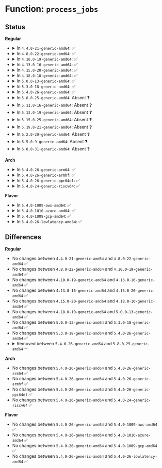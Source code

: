 # Function: <code>process_jobs</code>

## Status
<b>Regular</b>
<ul>
<li>
<details>
<summary>In <code>4.4.0-21-generic-amd64</code>: ✅</summary>

```c
int process_jobs(struct list_head * jobs, struct dm_kcopyd_client * kc, int (*)(struct kcopyd_job *) fn)
```

```json
{
  "name": "process_jobs",
  "collision_type": "Unique Static",
  "inline_type": "No",
  "funcs": [
    {
      "addr": 18446744071585838240,
      "name": "process_jobs",
      "external": false,
      "loc": "drivers/md/dm-kcopyd.c:541",
      "file": "drivers/md/dm-kcopyd.c",
      "inline": "seen, unknown",
      "caller_inline": [],
      "caller_func": [
        "drivers/md/dm-kcopyd.c:do_work",
        "drivers/md/dm-kcopyd.c:do_work",
        "drivers/md/dm-kcopyd.c:do_work"
      ]
    }
  ],
  "symbols": [
    {
      "addr": 18446744071585838240,
      "name": "process_jobs",
      "section": ".text",
      "bind": "STB_LOCAL",
      "size": 267
    }
  ]
}
```
</details>
</li>
<li>
<details>
<summary>In <code>4.8.0-22-generic-amd64</code>: ✅</summary>

```c
int process_jobs(struct list_head * jobs, struct dm_kcopyd_client * kc, int (*)(struct kcopyd_job *) fn)
```

```json
{
  "name": "process_jobs",
  "collision_type": "Unique Static",
  "inline_type": "No",
  "funcs": [
    {
      "addr": 18446744071586232784,
      "name": "process_jobs",
      "external": false,
      "loc": "drivers/md/dm-kcopyd.c:542",
      "file": "drivers/md/dm-kcopyd.c",
      "inline": "seen, unknown",
      "caller_inline": [],
      "caller_func": [
        "drivers/md/dm-kcopyd.c:do_work",
        "drivers/md/dm-kcopyd.c:do_work",
        "drivers/md/dm-kcopyd.c:do_work"
      ]
    }
  ],
  "symbols": [
    {
      "addr": 18446744071586232784,
      "name": "process_jobs",
      "section": ".text",
      "bind": "STB_LOCAL",
      "size": 270
    }
  ]
}
```
</details>
</li>
<li>
<details>
<summary>In <code>4.10.0-19-generic-amd64</code>: ✅</summary>

```c
int process_jobs(struct list_head * jobs, struct dm_kcopyd_client * kc, int (*)(struct kcopyd_job *) fn)
```

```json
{
  "name": "process_jobs",
  "collision_type": "Unique Static",
  "inline_type": "No",
  "funcs": [
    {
      "addr": 18446744071586437632,
      "name": "process_jobs",
      "external": false,
      "loc": "drivers/md/dm-kcopyd.c:542",
      "file": "drivers/md/dm-kcopyd.c",
      "inline": "seen, unknown",
      "caller_inline": [],
      "caller_func": [
        "drivers/md/dm-kcopyd.c:do_work",
        "drivers/md/dm-kcopyd.c:do_work",
        "drivers/md/dm-kcopyd.c:do_work"
      ]
    }
  ],
  "symbols": [
    {
      "addr": 18446744071586437632,
      "name": "process_jobs",
      "section": ".text",
      "bind": "STB_LOCAL",
      "size": 269
    }
  ]
}
```
</details>
</li>
<li>
<details>
<summary>In <code>4.13.0-16-generic-amd64</code>: ✅</summary>

```c
int process_jobs(struct list_head * jobs, struct dm_kcopyd_client * kc, int (*)(struct kcopyd_job *) fn)
```

```json
{
  "name": "process_jobs",
  "collision_type": "Unique Static",
  "inline_type": "No",
  "funcs": [
    {
      "addr": 18446744071586544832,
      "name": "process_jobs",
      "external": false,
      "loc": "drivers/md/dm-kcopyd.c:580",
      "file": "drivers/md/dm-kcopyd.c",
      "inline": "seen, unknown",
      "caller_inline": [],
      "caller_func": [
        "drivers/md/dm-kcopyd.c:do_work",
        "drivers/md/dm-kcopyd.c:do_work",
        "drivers/md/dm-kcopyd.c:do_work"
      ]
    }
  ],
  "symbols": [
    {
      "addr": 18446744071586544832,
      "name": "process_jobs",
      "section": ".text",
      "bind": "STB_LOCAL",
      "size": 506
    }
  ]
}
```
</details>
</li>
<li>
<details>
<summary>In <code>4.15.0-20-generic-amd64</code>: ✅</summary>

```c
int process_jobs(struct list_head * jobs, struct dm_kcopyd_client * kc, int (*)(struct kcopyd_job *) fn)
```

```json
{
  "name": "process_jobs",
  "collision_type": "Unique Static",
  "inline_type": "No",
  "funcs": [
    {
      "addr": 18446744071587012400,
      "name": "process_jobs",
      "external": false,
      "loc": "drivers/md/dm-kcopyd.c:580",
      "file": "drivers/md/dm-kcopyd.c",
      "inline": "seen, unknown",
      "caller_inline": [],
      "caller_func": [
        "drivers/md/dm-kcopyd.c:do_work",
        "drivers/md/dm-kcopyd.c:do_work",
        "drivers/md/dm-kcopyd.c:do_work"
      ]
    }
  ],
  "symbols": [
    {
      "addr": 18446744071587012400,
      "name": "process_jobs",
      "section": ".text",
      "bind": "STB_LOCAL",
      "size": 508
    }
  ]
}
```
</details>
</li>
<li>
<details>
<summary>In <code>4.18.0-10-generic-amd64</code>: ✅</summary>

```c
int process_jobs(struct list_head * jobs, struct dm_kcopyd_client * kc, int (*)(struct kcopyd_job *) fn)
```

```json
{
  "name": "process_jobs",
  "collision_type": "Unique Static",
  "inline_type": "No",
  "funcs": [
    {
      "addr": 18446744071587310960,
      "name": "process_jobs",
      "external": false,
      "loc": "drivers/md/dm-kcopyd.c:585",
      "file": "drivers/md/dm-kcopyd.c",
      "inline": "seen, unknown",
      "caller_inline": [],
      "caller_func": [
        "drivers/md/dm-kcopyd.c:do_work",
        "drivers/md/dm-kcopyd.c:do_work",
        "drivers/md/dm-kcopyd.c:do_work"
      ]
    }
  ],
  "symbols": [
    {
      "addr": 18446744071587310960,
      "name": "process_jobs",
      "section": ".text",
      "bind": "STB_LOCAL",
      "size": 459
    }
  ]
}
```
</details>
</li>
<li>
<details>
<summary>In <code>5.0.0-13-generic-amd64</code>: ✅</summary>

```c
int process_jobs(struct list_head * jobs, struct dm_kcopyd_client * kc, int (*)(struct kcopyd_job *) fn)
```

```json
{
  "name": "process_jobs",
  "collision_type": "Unique Static",
  "inline_type": "No",
  "funcs": [
    {
      "addr": 18446744071587490864,
      "name": "process_jobs",
      "external": false,
      "loc": "drivers/md/dm-kcopyd.c:587",
      "file": "drivers/md/dm-kcopyd.c",
      "inline": "seen, unknown",
      "caller_inline": [],
      "caller_func": [
        "drivers/md/dm-kcopyd.c:do_work",
        "drivers/md/dm-kcopyd.c:do_work",
        "drivers/md/dm-kcopyd.c:do_work"
      ]
    }
  ],
  "symbols": [
    {
      "addr": 18446744071587490864,
      "name": "process_jobs",
      "section": ".text",
      "bind": "STB_LOCAL",
      "size": 459
    }
  ]
}
```
</details>
</li>
<li>
<details>
<summary>In <code>5.3.0-18-generic-amd64</code>: ✅</summary>

```c
int process_jobs(struct list_head * jobs, struct dm_kcopyd_client * kc, int (*)(struct kcopyd_job *) fn)
```

```json
{
  "name": "process_jobs",
  "collision_type": "Unique Static",
  "inline_type": "No",
  "funcs": [
    {
      "addr": 18446744071587764608,
      "name": "process_jobs",
      "external": false,
      "loc": "drivers/md/dm-kcopyd.c:607",
      "file": "drivers/md/dm-kcopyd.c",
      "inline": "seen, unknown",
      "caller_inline": [],
      "caller_func": [
        "drivers/md/dm-kcopyd.c:do_work",
        "drivers/md/dm-kcopyd.c:do_work",
        "drivers/md/dm-kcopyd.c:do_work"
      ]
    }
  ],
  "symbols": [
    {
      "addr": 18446744071587764608,
      "name": "process_jobs",
      "section": ".text",
      "bind": "STB_LOCAL",
      "size": 432
    }
  ]
}
```
</details>
</li>
<li>
<details>
<summary>In <code>5.4.0-26-generic-amd64</code>: ✅</summary>

```c
int process_jobs(struct list_head * jobs, struct dm_kcopyd_client * kc, int (*)(struct kcopyd_job *) fn)
```

```json
{
  "name": "process_jobs",
  "collision_type": "Unique Static",
  "inline_type": "No",
  "funcs": [
    {
      "addr": 18446744071587969056,
      "name": "process_jobs",
      "external": false,
      "loc": "drivers/md/dm-kcopyd.c:607",
      "file": "drivers/md/dm-kcopyd.c",
      "inline": "seen, unknown",
      "caller_inline": [],
      "caller_func": [
        "drivers/md/dm-kcopyd.c:do_work",
        "drivers/md/dm-kcopyd.c:do_work",
        "drivers/md/dm-kcopyd.c:do_work"
      ]
    }
  ],
  "symbols": [
    {
      "addr": 18446744071587969056,
      "name": "process_jobs",
      "section": ".text",
      "bind": "STB_LOCAL",
      "size": 432
    }
  ]
}
```
</details>
</li>
<li>
<details>
<summary>In <code>5.8.0-25-generic-amd64</code>: Absent ❓</summary>

```json
{
  "name": "process_jobs",
  "collision_type": "Unique Static",
  "inline_type": "Selective",
  "funcs": [
    {
      "addr": 18446744071588823920,
      "name": "process_jobs",
      "external": false,
      "loc": "drivers/md/dm-kcopyd.c:607",
      "file": "drivers/md/dm-kcopyd.c",
      "inline": "not declared, inlined",
      "caller_inline": [],
      "caller_func": [
        "drivers/md/dm-kcopyd.c:do_work",
        "drivers/md/dm-kcopyd.c:do_work",
        "drivers/md/dm-kcopyd.c:do_work"
      ]
    }
  ],
  "symbols": [
    {
      "addr": 18446744071588823920,
      "name": "process_jobs.isra.0",
      "section": ".text",
      "bind": "STB_LOCAL",
      "size": 501
    }
  ]
}
```
</details>
</li>
<li>
<details>
<summary>In <code>5.11.0-16-generic-amd64</code>: Absent ❓</summary>

```json
{
  "name": "process_jobs",
  "collision_type": "Unique Static",
  "inline_type": "Selective",
  "funcs": [
    {
      "addr": 18446744071588840464,
      "name": "process_jobs",
      "external": false,
      "loc": "drivers/md/dm-kcopyd.c:607",
      "file": "drivers/md/dm-kcopyd.c",
      "inline": "not declared, inlined",
      "caller_inline": [],
      "caller_func": [
        "drivers/md/dm-kcopyd.c:do_work",
        "drivers/md/dm-kcopyd.c:do_work",
        "drivers/md/dm-kcopyd.c:do_work"
      ]
    }
  ],
  "symbols": [
    {
      "addr": 18446744071588840464,
      "name": "process_jobs.isra.0",
      "section": ".text",
      "bind": "STB_LOCAL",
      "size": 501
    }
  ]
}
```
</details>
</li>
<li>
<details>
<summary>In <code>5.13.0-19-generic-amd64</code>: Absent ❓</summary>

```json
{
  "name": "process_jobs",
  "collision_type": "Unique Static",
  "inline_type": "Selective",
  "funcs": [
    {
      "addr": 18446744071588727856,
      "name": "process_jobs",
      "external": false,
      "loc": "drivers/md/dm-kcopyd.c:607",
      "file": "drivers/md/dm-kcopyd.c",
      "inline": "not declared, inlined",
      "caller_inline": [],
      "caller_func": [
        "drivers/md/dm-kcopyd.c:do_work",
        "drivers/md/dm-kcopyd.c:do_work",
        "drivers/md/dm-kcopyd.c:do_work"
      ]
    }
  ],
  "symbols": [
    {
      "addr": 18446744071588727856,
      "name": "process_jobs.isra.0",
      "section": ".text",
      "bind": "STB_LOCAL",
      "size": 501
    }
  ]
}
```
</details>
</li>
<li>
<details>
<summary>In <code>5.15.0-25-generic-amd64</code>: Absent ❓</summary>

```json
{
  "name": "process_jobs",
  "collision_type": "Unique Static",
  "inline_type": "Selective",
  "funcs": [
    {
      "addr": 18446744071589418768,
      "name": "process_jobs",
      "external": false,
      "loc": "drivers/md/dm-kcopyd.c:605",
      "file": "drivers/md/dm-kcopyd.c",
      "inline": "not declared, inlined",
      "caller_inline": [],
      "caller_func": [
        "drivers/md/dm-kcopyd.c:do_work",
        "drivers/md/dm-kcopyd.c:do_work",
        "drivers/md/dm-kcopyd.c:do_work"
      ]
    }
  ],
  "symbols": [
    {
      "addr": 18446744071589418768,
      "name": "process_jobs.isra.0",
      "section": ".text",
      "bind": "STB_LOCAL",
      "size": 509
    }
  ]
}
```
</details>
</li>
<li>
<details>
<summary>In <code>5.19.0-21-generic-amd64</code>: Absent ❓</summary>

```json
{
  "name": "process_jobs",
  "collision_type": "Unique Static",
  "inline_type": "Selective",
  "funcs": [
    {
      "addr": 18446744071590893840,
      "name": "process_jobs",
      "external": false,
      "loc": "drivers/md/dm-kcopyd.c:605",
      "file": "drivers/md/dm-kcopyd.c",
      "inline": "not declared, inlined",
      "caller_inline": [],
      "caller_func": [
        "drivers/md/dm-kcopyd.c:do_work",
        "drivers/md/dm-kcopyd.c:do_work",
        "drivers/md/dm-kcopyd.c:do_work"
      ]
    }
  ],
  "symbols": [
    {
      "addr": 18446744071590893840,
      "name": "process_jobs.isra.0",
      "section": ".text",
      "bind": "STB_LOCAL",
      "size": 525
    }
  ]
}
```
</details>
</li>
<li>
<details>
<summary>In <code>6.2.0-20-generic-amd64</code>: Absent ❓</summary>

```json
{
  "name": "process_jobs",
  "collision_type": "Unique Static",
  "inline_type": "Selective",
  "funcs": [
    {
      "addr": 18446744071592589424,
      "name": "process_jobs",
      "external": false,
      "loc": "drivers/md/dm-kcopyd.c:605",
      "file": "drivers/md/dm-kcopyd.c",
      "inline": "not declared, inlined",
      "caller_inline": [],
      "caller_func": [
        "drivers/md/dm-kcopyd.c:do_work",
        "drivers/md/dm-kcopyd.c:do_work",
        "drivers/md/dm-kcopyd.c:do_work"
      ]
    }
  ],
  "symbols": [
    {
      "addr": 18446744071592589424,
      "name": "process_jobs.isra.0",
      "section": ".text",
      "bind": "STB_LOCAL",
      "size": 525
    }
  ]
}
```
</details>
</li>
<li>
<details>
<summary>In <code>6.5.0-9-generic-amd64</code>: Absent ❓</summary>

```json
{
  "name": "process_jobs",
  "collision_type": "Unique Static",
  "inline_type": "Selective",
  "funcs": [
    {
      "addr": 18446744071593019856,
      "name": "process_jobs",
      "external": false,
      "loc": "drivers/md/dm-kcopyd.c:611",
      "file": "drivers/md/dm-kcopyd.c",
      "inline": "not declared, inlined",
      "caller_inline": [],
      "caller_func": [
        "drivers/md/dm-kcopyd.c:do_work",
        "drivers/md/dm-kcopyd.c:do_work",
        "drivers/md/dm-kcopyd.c:do_work"
      ]
    }
  ],
  "symbols": [
    {
      "addr": 18446744071593019856,
      "name": "process_jobs.isra.0",
      "section": ".text",
      "bind": "STB_LOCAL",
      "size": 525
    }
  ]
}
```
</details>
</li>
<li>
<details>
<summary>In <code>6.8.0-31-generic-amd64</code>: Absent ❓</summary>

```json
{
  "name": "process_jobs",
  "collision_type": "Unique Static",
  "inline_type": "Selective",
  "funcs": [
    {
      "addr": 18446744071593771408,
      "name": "process_jobs",
      "external": false,
      "loc": "drivers/md/dm-kcopyd.c:611",
      "file": "drivers/md/dm-kcopyd.c",
      "inline": "not declared, inlined",
      "caller_inline": [],
      "caller_func": [
        "drivers/md/dm-kcopyd.c:do_work",
        "drivers/md/dm-kcopyd.c:do_work",
        "drivers/md/dm-kcopyd.c:do_work"
      ]
    }
  ],
  "symbols": [
    {
      "addr": 18446744071593771408,
      "name": "process_jobs.isra.0",
      "section": ".text",
      "bind": "STB_LOCAL",
      "size": 525
    }
  ]
}
```
</details>
</li>
</ul>
<b>Arch</b>
<ul>
<li>
<details>
<summary>In <code>5.4.0-26-generic-arm64</code>: ✅</summary>

```c
int process_jobs(struct list_head * jobs, struct dm_kcopyd_client * kc, int (*)(struct kcopyd_job *) fn)
```

```json
{
  "name": "process_jobs",
  "collision_type": "Unique Static",
  "inline_type": "No",
  "funcs": [
    {
      "addr": 18446603336501212152,
      "name": "process_jobs",
      "external": false,
      "loc": "drivers/md/dm-kcopyd.c:607",
      "file": "drivers/md/dm-kcopyd.c",
      "inline": "seen, unknown",
      "caller_inline": [],
      "caller_func": [
        "drivers/md/dm-kcopyd.c:do_work",
        "drivers/md/dm-kcopyd.c:do_work",
        "drivers/md/dm-kcopyd.c:do_work"
      ]
    }
  ],
  "symbols": [
    {
      "addr": 18446603336501212152,
      "name": "process_jobs",
      "section": ".text",
      "bind": "STB_LOCAL",
      "size": 664
    }
  ]
}
```
</details>
</li>
<li>
<details>
<summary>In <code>5.4.0-26-generic-armhf</code>: ✅</summary>

```c
int process_jobs(struct list_head * jobs, struct dm_kcopyd_client * kc, int (*)(struct kcopyd_job *) fn)
```

```json
{
  "name": "process_jobs",
  "collision_type": "Unique Static",
  "inline_type": "No",
  "funcs": [
    {
      "addr": 3233716508,
      "name": "process_jobs",
      "external": false,
      "loc": "drivers/md/dm-kcopyd.c:607",
      "file": "drivers/md/dm-kcopyd.c",
      "inline": "seen, unknown",
      "caller_inline": [],
      "caller_func": [
        "drivers/md/dm-kcopyd.c:do_work",
        "drivers/md/dm-kcopyd.c:do_work",
        "drivers/md/dm-kcopyd.c:do_work"
      ]
    }
  ],
  "symbols": [
    {
      "addr": 3233716508,
      "name": "process_jobs",
      "section": ".text",
      "bind": "STB_LOCAL",
      "size": 488
    }
  ]
}
```
</details>
</li>
<li>
<details>
<summary>In <code>5.4.0-26-generic-ppc64el</code>: ✅</summary>

```c
int process_jobs(struct list_head * jobs, struct dm_kcopyd_client * kc, int (*)(struct kcopyd_job *) fn)
```

```json
{
  "name": "process_jobs",
  "collision_type": "Unique Static",
  "inline_type": "No",
  "funcs": [
    {
      "addr": 13835058055294734976,
      "name": "process_jobs",
      "external": false,
      "loc": "drivers/md/dm-kcopyd.c:607",
      "file": "drivers/md/dm-kcopyd.c",
      "inline": "seen, unknown",
      "caller_inline": [],
      "caller_func": [
        "drivers/md/dm-kcopyd.c:do_work",
        "drivers/md/dm-kcopyd.c:do_work",
        "drivers/md/dm-kcopyd.c:do_work"
      ]
    }
  ],
  "symbols": [
    {
      "addr": 13835058055294734976,
      "name": "process_jobs",
      "section": ".text",
      "bind": "STB_LOCAL",
      "size": 764
    }
  ]
}
```
</details>
</li>
<li>
<details>
<summary>In <code>5.4.0-24-generic-riscv64</code>: ✅</summary>

```c
int process_jobs(struct list_head * jobs, struct dm_kcopyd_client * kc, int (*)(struct kcopyd_job *) fn)
```

```json
{
  "name": "process_jobs",
  "collision_type": "Unique Static",
  "inline_type": "No",
  "funcs": [
    {
      "addr": 18446743936277909162,
      "name": "process_jobs",
      "external": false,
      "loc": "drivers/md/dm-kcopyd.c:607",
      "file": "drivers/md/dm-kcopyd.c",
      "inline": "seen, unknown",
      "caller_inline": [],
      "caller_func": [
        "drivers/md/dm-kcopyd.c:do_work",
        "drivers/md/dm-kcopyd.c:do_work",
        "drivers/md/dm-kcopyd.c:do_work"
      ]
    }
  ],
  "symbols": [
    {
      "addr": 18446743936277909162,
      "name": "process_jobs",
      "section": ".text",
      "bind": "STB_LOCAL",
      "size": 362
    }
  ]
}
```
</details>
</li>
</ul>
<b>Flavor</b>
<ul>
<li>
<details>
<summary>In <code>5.4.0-1009-aws-amd64</code>: ✅</summary>

```c
int process_jobs(struct list_head * jobs, struct dm_kcopyd_client * kc, int (*)(struct kcopyd_job *) fn)
```

```json
{
  "name": "process_jobs",
  "collision_type": "Unique Static",
  "inline_type": "No",
  "funcs": [
    {
      "addr": 18446744071587600032,
      "name": "process_jobs",
      "external": false,
      "loc": "drivers/md/dm-kcopyd.c:607",
      "file": "drivers/md/dm-kcopyd.c",
      "inline": "seen, unknown",
      "caller_inline": [],
      "caller_func": [
        "drivers/md/dm-kcopyd.c:do_work",
        "drivers/md/dm-kcopyd.c:do_work",
        "drivers/md/dm-kcopyd.c:do_work"
      ]
    }
  ],
  "symbols": [
    {
      "addr": 18446744071587600032,
      "name": "process_jobs",
      "section": ".text",
      "bind": "STB_LOCAL",
      "size": 432
    }
  ]
}
```
</details>
</li>
<li>
<details>
<summary>In <code>5.4.0-1010-azure-amd64</code>: ✅</summary>

```c
int process_jobs(struct list_head * jobs, struct dm_kcopyd_client * kc, int (*)(struct kcopyd_job *) fn)
```

```json
{
  "name": "process_jobs",
  "collision_type": "Unique Static",
  "inline_type": "No",
  "funcs": [
    {
      "addr": 18446744071587368112,
      "name": "process_jobs",
      "external": false,
      "loc": "drivers/md/dm-kcopyd.c:607",
      "file": "drivers/md/dm-kcopyd.c",
      "inline": "seen, unknown",
      "caller_inline": [],
      "caller_func": [
        "drivers/md/dm-kcopyd.c:do_work",
        "drivers/md/dm-kcopyd.c:do_work",
        "drivers/md/dm-kcopyd.c:do_work"
      ]
    }
  ],
  "symbols": [
    {
      "addr": 18446744071587368112,
      "name": "process_jobs",
      "section": ".text",
      "bind": "STB_LOCAL",
      "size": 432
    }
  ]
}
```
</details>
</li>
<li>
<details>
<summary>In <code>5.4.0-1009-gcp-amd64</code>: ✅</summary>

```c
int process_jobs(struct list_head * jobs, struct dm_kcopyd_client * kc, int (*)(struct kcopyd_job *) fn)
```

```json
{
  "name": "process_jobs",
  "collision_type": "Unique Static",
  "inline_type": "No",
  "funcs": [
    {
      "addr": 18446744071587925200,
      "name": "process_jobs",
      "external": false,
      "loc": "drivers/md/dm-kcopyd.c:607",
      "file": "drivers/md/dm-kcopyd.c",
      "inline": "seen, unknown",
      "caller_inline": [],
      "caller_func": [
        "drivers/md/dm-kcopyd.c:do_work",
        "drivers/md/dm-kcopyd.c:do_work",
        "drivers/md/dm-kcopyd.c:do_work"
      ]
    }
  ],
  "symbols": [
    {
      "addr": 18446744071587925200,
      "name": "process_jobs",
      "section": ".text",
      "bind": "STB_LOCAL",
      "size": 432
    }
  ]
}
```
</details>
</li>
<li>
<details>
<summary>In <code>5.4.0-26-lowlatency-amd64</code>: ✅</summary>

```c
int process_jobs(struct list_head * jobs, struct dm_kcopyd_client * kc, int (*)(struct kcopyd_job *) fn)
```

```json
{
  "name": "process_jobs",
  "collision_type": "Unique Static",
  "inline_type": "No",
  "funcs": [
    {
      "addr": 18446744071588040928,
      "name": "process_jobs",
      "external": false,
      "loc": "drivers/md/dm-kcopyd.c:607",
      "file": "drivers/md/dm-kcopyd.c",
      "inline": "seen, unknown",
      "caller_inline": [],
      "caller_func": [
        "drivers/md/dm-kcopyd.c:do_work",
        "drivers/md/dm-kcopyd.c:do_work",
        "drivers/md/dm-kcopyd.c:do_work"
      ]
    }
  ],
  "symbols": [
    {
      "addr": 18446744071588040928,
      "name": "process_jobs",
      "section": ".text",
      "bind": "STB_LOCAL",
      "size": 432
    }
  ]
}
```
</details>
</li>
</ul>

## Differences
<b>Regular</b>
<ul>
<li>
No changes between <code>4.4.0-21-generic-amd64</code> and <code>4.8.0-22-generic-amd64</code> ✅
</li>
<li>
No changes between <code>4.8.0-22-generic-amd64</code> and <code>4.10.0-19-generic-amd64</code> ✅
</li>
<li>
No changes between <code>4.10.0-19-generic-amd64</code> and <code>4.13.0-16-generic-amd64</code> ✅
</li>
<li>
No changes between <code>4.13.0-16-generic-amd64</code> and <code>4.15.0-20-generic-amd64</code> ✅
</li>
<li>
No changes between <code>4.15.0-20-generic-amd64</code> and <code>4.18.0-10-generic-amd64</code> ✅
</li>
<li>
No changes between <code>4.18.0-10-generic-amd64</code> and <code>5.0.0-13-generic-amd64</code> ✅
</li>
<li>
No changes between <code>5.0.0-13-generic-amd64</code> and <code>5.3.0-18-generic-amd64</code> ✅
</li>
<li>
No changes between <code>5.3.0-18-generic-amd64</code> and <code>5.4.0-26-generic-amd64</code> ✅
</li>
<li>
<details>
<summary>Removed between <code>5.4.0-26-generic-amd64</code> and <code>5.8.0-25-generic-amd64</code> ➖</summary>

```c
int process_jobs(struct list_head * jobs, struct dm_kcopyd_client * kc, int (*)(struct kcopyd_job *) fn)
```
</details>
</li>
</ul>
<b>Arch</b>
<ul>
<li>
No changes between <code>5.4.0-26-generic-amd64</code> and <code>5.4.0-26-generic-arm64</code> ✅
</li>
<li>
No changes between <code>5.4.0-26-generic-amd64</code> and <code>5.4.0-26-generic-armhf</code> ✅
</li>
<li>
No changes between <code>5.4.0-26-generic-amd64</code> and <code>5.4.0-26-generic-ppc64el</code> ✅
</li>
<li>
No changes between <code>5.4.0-26-generic-amd64</code> and <code>5.4.0-24-generic-riscv64</code> ✅
</li>
</ul>
<b>Flavor</b>
<ul>
<li>
No changes between <code>5.4.0-26-generic-amd64</code> and <code>5.4.0-1009-aws-amd64</code> ✅
</li>
<li>
No changes between <code>5.4.0-26-generic-amd64</code> and <code>5.4.0-1010-azure-amd64</code> ✅
</li>
<li>
No changes between <code>5.4.0-26-generic-amd64</code> and <code>5.4.0-1009-gcp-amd64</code> ✅
</li>
<li>
No changes between <code>5.4.0-26-generic-amd64</code> and <code>5.4.0-26-lowlatency-amd64</code> ✅
</li>
</ul>
